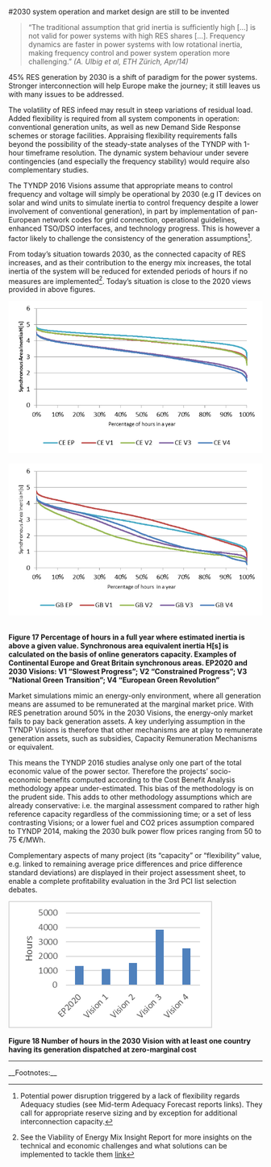 #2030 system operation and market design are still to be invented

>“The traditional assumption that grid inertia is sufficiently high […] is not valid for power systems with high RES shares […]. Frequency dynamics are faster in power systems with low rotational inertia, making frequency control and power system operation more challenging.” 
><cite>(A. Ulbig et al, ETH Zürich, Apr/14)</cite>

45% RES generation by 2030 is a shift of paradigm for the power systems. Stronger interconnection will help Europe make the journey; it still leaves us with many issues to be addressed.

The volatility of RES infeed may result in steep variations of residual load. Added flexibility is required from all system components in operation: conventional generation units, as well as new Demand Side Response schemes or storage facilities. Appraising flexibility requirements falls beyond the possibility of the steady-state analyses of the TYNDP with 1-hour timeframe resolution. The dynamic system behaviour under severe contingencies (and especially the frequency stability) would require also complementary studies. 

The TYNDP 2016 Visions assume that appropriate means to control frequency and voltage will simply be operational by 2030 (e.g IT devices on solar and wind units to simulate inertia to control frequency despite a lower involvement of conventional generation), in part by implementation of pan-European network codes for grid connection, operational guidelines, enhanced TSO/DSO interfaces, and technology progress. This is however a factor likely to challenge the consistency of the generation assumptions[^4].

From today’s situation towards 2030, as the connected capacity of RES increases, and as their contribution to the energy mix increases, the total inertia of the system will be reduced for extended periods of hours if no measures are implemented[^5]. Today’s situation is close to the 2020 views provided in above figures.

![](../images/image19.png) &nbsp;
![](../images/image20.png) &nbsp;

__Figure 17 Percentage of hours in a full year where estimated inertia is above a given value. Synchronous area equivalent inertia H[s] is calculated on the basis of online generators capacity. Examples of Continental Europe and Great Britain synchronous areas. EP2020 and 2030 Visions: V1 “Slowest Progress”; V2 “Constrained Progress”; V3 “National Green Transition”; V4 “European Green Revolution”__

Market simulations mimic an energy-only environment, where all generation means are assumed to be remunerated at the marginal market price. With RES penetration around 50% in the 2030 Visions, the energy-only market fails to pay back generation assets. A key underlying assumption in the TYNDP Visions is therefore that other mechanisms are at play to remunerate generation assets, such as subsidies, Capacity Remuneration Mechanisms or equivalent. 

This means the TYNDP 2016 studies analyse only one part of the total economic value of the power sector. Therefore the projects’ socio-economic benefits computed according to the Cost Benefit Analysis methodology appear under-estimated. This bias of the methodology is on the prudent side. This adds to other methodology assumptions which are already conservative: i.e. the marginal assessment compared to rather high reference capacity regardless of the commissioning time; or a set of less contrasting Visions; or a lower fuel and CO2 prices assumption compared to TYNDP 2014, making the 2030 bulk power flow prices ranging from 50 to 75 €/MWh.

Complementary aspects of many project (its “capacity” or “flexibility” value, e.g. linked to remaining average price differences and price difference standard deviations) are displayed in their project assessment sheet, to enable a complete profitability evaluation in the 3rd PCI list selection debates.

![](../images/numberzeroMC.png)

__Figure 18 Number of hours in the 2030 Vision with at least one country having its generation dispatched at zero-marginal cost__


<hr>
__Footnotes:__


[^4]: Potential power disruption triggered by a lack of flexibility regards Adequacy studies (see Mid-term Adequacy Forecast reports links). They call for appropriate reserve sizing and by exception for additional interconnection capacity.

[^5]: See the Viability of Energy Mix Insight Report for more insights on the technical and economic challenges and what solutions can be implemented to tackle them [link](/insight-reports/energy-mix/)


